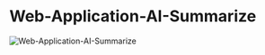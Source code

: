 # Web-Application-AI-Summarize

![Web-Application-AI-Summarize](https://github.com/HinhNhuLaHuy/Web-Application-AI-Summarize/assets/84061230/4ffd4042-f929-4f8a-b1e4-198335772378)
